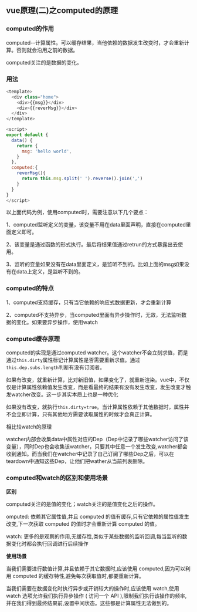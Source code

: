 ## vue原理(二)之computed的原理

### computed的作用

computed--计算属性。可以缓存结果，当他依赖的数据发生改变时，才会重新计算。否则就会沿用之前的数据。

computed关注的是数据的变化。

### 用法

```js
<template>
  <div class="home">
    <div>{{msg}}</div>
    <div>{{reverMsg}}</div>
  </div>
</template>

<script>
export default {
  data() {
    return {
      msg: 'hello world',
    }
  },
  computed:{
    reverMsg(){
      return this.msg.split(' ').reverse().join(',')
    }
  }
}
</script>
```

以上面代码为例，使用computed时，需要注意以下几个要点：

1、computed监听定义的变量，该变量不用在data里面声明，直接在computed里面定义即可。

2、该变量是通过函数的形式执行。最后将结果值通过retrun的方式暴露出去使用。

3、监听的变量如果没有在data里面定义，是监听不到的。比如上面的msg如果没有在data上定义，是监听不到的。

### computed的特点

1、computed支持缓存，只有当它依赖的响应式数据更新，才会重新计算

2、computed不支持异步，当computed里面有异步操作时，无效，无法监听数据的变化。如果要异步操作，使用watch

### computed缓存原理

computed的实现是通过computed watcher。这个watcher不会立刻求值，而是通过`this.dirty`属性标记计算属性是否需要重新求值。通过`this.dep.subs.length`判断有没有订阅者。

如果有改变，就重新计算，比对新旧值，如果变化了，就重新渲染。vue中，不仅仅是计算属性依赖值发生改变，而是看最终的结果有没有发生改变，发生改变才触发watcher改变。这一步其实本质上也是一种优化

如果没有改变，就执行`this.dirty=true`。当计算属性依赖于其他数据时，属性并不会立即计算，只有其他地方需要读取属性的时候才会真正计算。

相比较watch的原理

watcher内部会收集data中属性对应的Dep（Dep中记录了哪些watcher访问了该变量），同时Dep也会收集该watcher，只要其中任意一个发生改变,watcher都会收到通知。而当我们在watcher中记录了自己订阅了哪些Dep之后，可以在teardown中通知这些Dep，让他们把wather从当前列表删除。

### computed和watch的区别和使用场景

**区别**

computed关注的是值的变化；watch关注的是值变化之后的操作。

omputed: 依赖其它属性值,并且 computed 的值有缓存,只有它依赖的属性值发生改变,下一次获取 computed 的值时才会重新计算 computed 的值。

watch: 更多的是观察的作用,无缓存性,类似于某些数据的监听回调,每当监听的数据变化时都会执行回调进行后续操作

**使用场景**

当我们需要进行数值计算,并且依赖于其它数据时,应该使用 computed,因为可以利用 computed 的缓存特性,避免每次获取值时,都要重新计算。

当我们需要在数据变化时执行异步或开销较大的操作时,应该使用 watch,使用 watch 选项允许我们执行异步操作 ( 访问一个 API ),限制我们执行该操作的频率,并在我们得到最终结果前,设置中间状态。这些都是计算属性无法做到的。